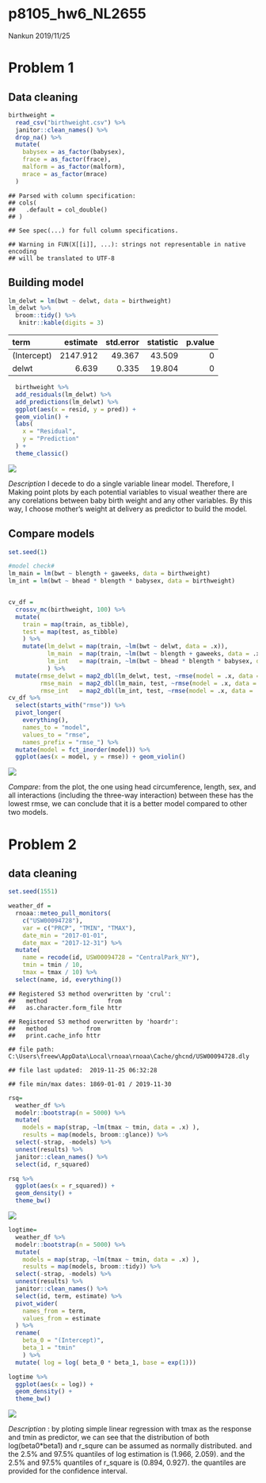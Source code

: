 p8105\_hw6\_NL2655
================
Nankun
2019/11/25

# Problem 1

## Data cleaning

``` r
birthweight =
  read_csv("birthweight.csv") %>% 
  janitor::clean_names() %>% 
  drop_na() %>% 
  mutate(
    babysex = as_factor(babysex),
    frace = as_factor(frace),
    malform = as_factor(malform),
    mrace = as_factor(mrace)
  )
```

    ## Parsed with column specification:
    ## cols(
    ##   .default = col_double()
    ## )

    ## See spec(...) for full column specifications.

    ## Warning in FUN(X[[i]], ...): strings not representable in native encoding
    ## will be translated to UTF-8

## Building model

``` r
lm_delwt = lm(bwt ~ delwt, data = birthweight)
lm_delwt %>% 
  broom::tidy() %>% 
   knitr::kable(digits = 3)
```

| term        | estimate | std.error | statistic | p.value |
| :---------- | -------: | --------: | --------: | ------: |
| (Intercept) | 2147.912 |    49.367 |    43.509 |       0 |
| delwt       |    6.639 |     0.335 |    19.804 |       0 |

``` r
  birthweight %>%  
  add_residuals(lm_delwt) %>% 
  add_predictions(lm_delwt) %>% 
  ggplot(aes(x = resid, y = pred)) +
  geom_violin() +
  labs(
    x = "Residual",
    y = "Prediction"
  ) +
  theme_classic()
```

![](hw6_files/figure-gfm/unnamed-chunk-2-1.png)<!-- -->

*Description* I decede to do a single variable linear model. Therefore,
I Making point plots by each potential variables to visual weather there
are any corelations between baby birth weight and any other variables.
By this way, I choose mother’s weight at delivery as predictor to build
the model.

## Compare models

``` r
set.seed(1)

#model check#
lm_main = lm(bwt ~ blength + gaweeks, data = birthweight)
lm_int = lm(bwt ~ bhead * blength * babysex, data = birthweight)


cv_df = 
  crossv_mc(birthweight, 100) %>% 
  mutate(
    train = map(train, as_tibble),
    test = map(test, as_tibble)
    ) %>% 
    mutate(lm_delwt = map(train, ~lm(bwt ~ delwt, data = .x)),
           lm_main  = map(train, ~lm(bwt ~ blength + gaweeks, data = .x)),
           lm_int   = map(train, ~lm(bwt ~ bhead * blength * babysex, data = .x))
           ) %>% 
  mutate(rmse_delwt = map2_dbl(lm_delwt, test, ~rmse(model = .x, data = .y)),
         rmse_main  = map2_dbl(lm_main, test, ~rmse(model = .x, data = .y)),
         rmse_int   = map2_dbl(lm_int, test, ~rmse(model = .x, data = .y)))
cv_df %>% 
  select(starts_with("rmse")) %>% 
  pivot_longer(
    everything(),
    names_to = "model", 
    values_to = "rmse",
    names_prefix = "rmse_") %>% 
  mutate(model = fct_inorder(model)) %>% 
  ggplot(aes(x = model, y = rmse)) + geom_violin()
```

![](hw6_files/figure-gfm/unnamed-chunk-3-1.png)<!-- -->

*Compare*: from the plot, the one using head circumference, length, sex,
and all interactions (including the three-way interaction) between these
has the lowest rmse, we can conclude that it is a better model compared
to other two models.

# Problem 2

## data cleaning

``` r
set.seed(1551)

weather_df = 
  rnoaa::meteo_pull_monitors(
    c("USW00094728"),
    var = c("PRCP", "TMIN", "TMAX"), 
    date_min = "2017-01-01",
    date_max = "2017-12-31") %>%
  mutate(
    name = recode(id, USW00094728 = "CentralPark_NY"),
    tmin = tmin / 10,
    tmax = tmax / 10) %>%
  select(name, id, everything())
```

    ## Registered S3 method overwritten by 'crul':
    ##   method                 from
    ##   as.character.form_file httr

    ## Registered S3 method overwritten by 'hoardr':
    ##   method           from
    ##   print.cache_info httr

    ## file path:          C:\Users\freew\AppData\Local\rnoaa\rnoaa\Cache/ghcnd/USW00094728.dly

    ## file last updated:  2019-11-25 06:32:28

    ## file min/max dates: 1869-01-01 / 2019-11-30

``` r
rsq=
  weather_df %>% 
  modelr::bootstrap(n = 5000) %>% 
  mutate(
    models = map(strap, ~lm(tmax ~ tmin, data = .x) ),
    results = map(models, broom::glance)) %>% 
  select(-strap, -models) %>% 
  unnest(results) %>%
  janitor::clean_names() %>%
  select(id, r_squared)

rsq %>% 
  ggplot(aes(x = r_squared)) + 
  geom_density() + 
  theme_bw()
```

![](hw6_files/figure-gfm/unnamed-chunk-4-1.png)<!-- -->

``` r
logtime=
  weather_df %>% 
  modelr::bootstrap(n = 5000) %>% 
  mutate(
    models = map(strap, ~lm(tmax ~ tmin, data = .x) ),
    results = map(models, broom::tidy)) %>% 
  select(-strap, -models) %>% 
  unnest(results) %>%
  janitor::clean_names() %>% 
  select(id, term, estimate) %>% 
  pivot_wider(
    names_from = term,
    values_from = estimate
  ) %>% 
  rename(
    beta_0 = "(Intercept)",
    beta_1 = "tmin"
    ) %>% 
  mutate( log = log( beta_0 * beta_1, base = exp(1)))

logtime %>% 
  ggplot(aes(x = log)) + 
  geom_density() + 
  theme_bw()
```

![](hw6_files/figure-gfm/unnamed-chunk-4-2.png)<!-- -->

*Description* : by ploting simple linear regression with tmax as the
response and tmin as predictor, we can see that the distribution of both
log(beta0\*beta1) and r\_squre can be assumed as normally distributed.
and the 2.5% and 97.5% quantiles of log estimation is (1.966, 2.059).
and the 2.5% and 97.5% quantiles of r\_square is (0.894, 0.927). the
quantiles are provided for the confidence interval.
